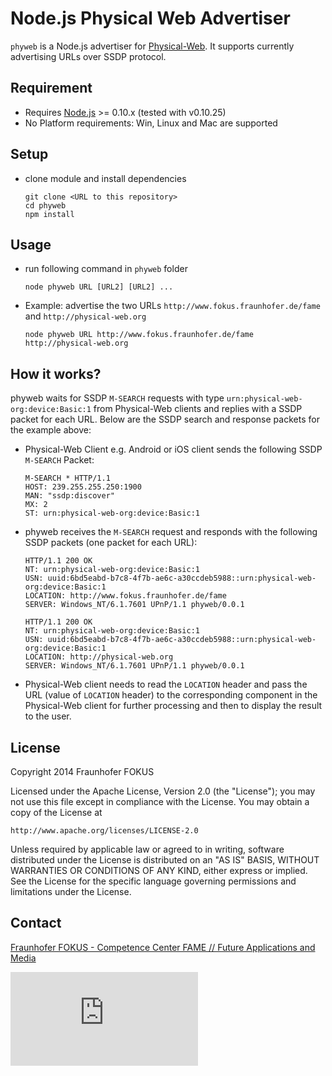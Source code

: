 # Node.js Physical Web Advertiser

`phyweb` is a Node.js advertiser for [Physical-Web](https://github.com/google/physical-web). It supports currently advertising URLs over SSDP protocol. 

## Requirement

* Requires [Node.js](http://nodejs.org/) >= 0.10.x (tested with v0.10.25)
* No Platform requirements: Win, Linux and Mac are supported

## Setup

* clone module and install dependencies

	```
	git clone <URL to this repository>
	cd phyweb
	npm install
	```

## Usage

* run following command in `phyweb` folder

	```
	node phyweb URL [URL2] [URL2] ...
	```

* Example: advertise the two URLs `http://www.fokus.fraunhofer.de/fame` and `http://physical-web.org`  	
	
	```
	node phyweb URL http://www.fokus.fraunhofer.de/fame http://physical-web.org
	```

## How it works?

 phyweb waits for SSDP `M-SEARCH` requests with type `urn:physical-web-org:device:Basic:1` from Physical-Web clients and replies with a SSDP packet for each URL. Below are the SSDP search and response packets for the example above:

* Physical-Web Client e.g. Android or iOS client sends the following SSDP `M-SEARCH` Packet:
	
	```
	M-SEARCH * HTTP/1.1
	HOST: 239.255.255.250:1900
	MAN: "ssdp:discover"
	MX: 2
	ST: urn:physical-web-org:device:Basic:1
	```
 
* phyweb receives the `M-SEARCH` request and responds with the following SSDP packets (one packet for each URL):

	```
	HTTP/1.1 200 OK
	NT: urn:physical-web-org:device:Basic:1
	USN: uuid:6bd5eabd-b7c8-4f7b-ae6c-a30ccdeb5988::urn:physical-web-org:device:Basic:1
	LOCATION: http://www.fokus.fraunhofer.de/fame
	SERVER: Windows_NT/6.1.7601 UPnP/1.1 phyweb/0.0.1
	```

	```
	HTTP/1.1 200 OK
	NT: urn:physical-web-org:device:Basic:1
	USN: uuid:6bd5eabd-b7c8-4f7b-ae6c-a30ccdeb5988::urn:physical-web-org:device:Basic:1
	LOCATION: http://physical-web.org
	SERVER: Windows_NT/6.1.7601 UPnP/1.1 phyweb/0.0.1
	```

* Physical-Web client needs to read the `LOCATION` header and pass the URL (value of `LOCATION` header) to the corresponding component in the Physical-Web client for further processing and then to display the result to the user.	

## License

Copyright 2014 Fraunhofer FOKUS

Licensed under the Apache License, Version 2.0 (the "License");
you may not use this file except in compliance with the License.
You may obtain a copy of the License at

    http://www.apache.org/licenses/LICENSE-2.0

Unless required by applicable law or agreed to in writing, software
distributed under the License is distributed on an "AS IS" BASIS,
WITHOUT WARRANTIES OR CONDITIONS OF ANY KIND, either express or implied.
See the License for the specific language governing permissions and
limitations under the License.

## Contact

[Fraunhofer FOKUS - Competence Center FAME // Future Applications and Media](http://www.fokus.fraunhofer.de/fame)

![.](https://famalytics.fokus.fraunhofer.de/piwik.php?idsite=2&rec=1)
